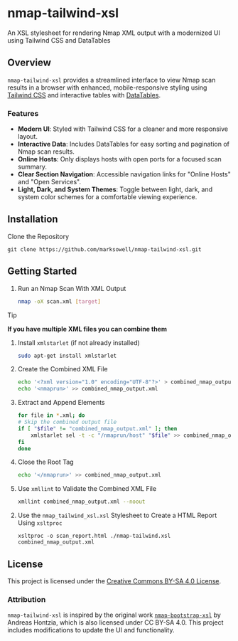 # nmap-tailwind-xsl
An XSL stylesheet for rendering Nmap XML output with a modernized UI using Tailwind CSS and DataTables

## Overview

`nmap-tailwind-xsl` provides a streamlined interface to view Nmap scan results in a browser with enhanced, mobile-responsive styling using [Tailwind CSS](https://tailwindcss.com) and interactive tables with [DataTables](https://datatables.net/).

### Features
- **Modern UI**: Styled with Tailwind CSS for a cleaner and more responsive layout.
- **Interactive Data**: Includes DataTables for easy sorting and pagination of Nmap scan results.
- **Online Hosts**: Only displays hosts with open ports for a focused scan summary.
- **Clear Section Navigation**: Accessible navigation links for "Online Hosts" and "Open Services".
- **Light, Dark, and System Themes**: Toggle between light, dark, and system color schemes for a comfortable viewing experience.

## Installation
Clone the Repository
```
git clone https://github.com/marksowell/nmap-tailwind-xsl.git
```

## Getting Started

1. Run an Nmap Scan With XML Output
   
   ```bash
   nmap -oX scan.xml [target]
   ```
> [!TIP]
> 
> **If you have multiple XML files you can combine them**
> 1. Install `xmlstarlet` (if not already installed)
>    
>    ```bash
>    sudo apt-get install xmlstarlet
>    ```
> 3. Create the Combined XML File
>    ```bash
>    echo '<?xml version="1.0" encoding="UTF-8"?>' > combined_nmap_output.xml
>    echo '<nmaprun>' >> combined_nmap_output.xml
>    ```
> 4. Extract and Append <host> Elements
>    ```bash
>    for file in *.xml; do
>    # Skip the combined output file
>    if [ "$file" != "combined_nmap_output.xml" ]; then
>        xmlstarlet sel -t -c "/nmaprun/host" "$file" >> combined_nmap_output.xml
>    fi
>    done
>    ```
> 5. Close the Root <nmaprun> Tag
>    ```bash
>    echo '</nmaprun>' >> combined_nmap_output.xml
>    ```
> 6. Use `xmllint` to Validate the Combined XML File
>    ```bash
>    xmllint combined_nmap_output.xml --noout
>    ```

2. Use the `nmap_tailwind_xsl.xsl` Stylesheet to Create a HTML Report Using `xsltproc`
   
   ```
   xsltproc -o scan_report.html ./nmap-tailwind.xsl combined_nmap_output.xml
   ```

## License

This project is licensed under the [Creative Commons BY-SA 4.0 License](https://creativecommons.org/licenses/by-sa/4.0/).

### Attribution
`nmap-tailwind-xsl` is inspired by the original work [`nmap-bootstrap-xsl`](https://github.com/honze-net/nmap-bootstrap-xsl) by Andreas Hontzia, which is also licensed under CC BY-SA 4.0. This project includes modifications to update the UI and functionality.
